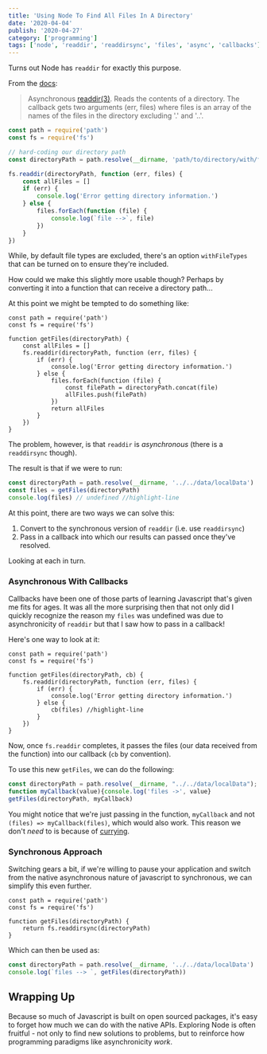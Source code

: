 ```yaml
---
title: 'Using Node To Find All Files In A Directory'
date: '2020-04-04'
publish: '2020-04-27'
category: ['programming']
tags: ['node', 'readdir', 'readdirsync', 'files', 'async', 'callbacks']
---
```


Turns out Node has `readdir` for exactly this purpose.

From the [docs](https://nodejs.org/dist/latest-v12.x/docs/api/fs.html#fs_fs_readdir_path_options_callback):

> Asynchronous [readdir(3)](http://man7.org/linux/man-pages/man3/readdir.3.html). Reads the contents of a directory. The callback gets two arguments (err, files) where files is an array of the names of the files in the directory excluding '.' and '..'.

```javascript
const path = require('path')
const fs = require('fs')

// hard-coding our directory path
const directoryPath = path.resolve(__dirname, 'path/to/directory/with/files')

fs.readdir(directoryPath, function (err, files) {
    const allFiles = []
    if (err) {
        console.log('Error getting directory information.')
    } else {
        files.forEach(function (file) {
            console.log(`file -->`, file)
        })
    }
})
```

While, by default file types are excluded, there's an option `withFileTypes` that can be turned on to ensure they're included.

How could we make this slightly more usable though? Perhaps by converting it into a function that can receive a directory path...

At this point we might be tempted to do something like:

```javascript:title=getFiles-broken
const path = require('path')
const fs = require('fs')

function getFiles(directoryPath) {
    const allFiles = []
    fs.readdir(directoryPath, function (err, files) {
        if (err) {
            console.log('Error getting directory information.')
        } else {
            files.forEach(function (file) {
                const filePath = directoryPath.concat(file)
                allFiles.push(filePath)
            })
            return allFiles
        }
    })
}
```

The problem, however, is that `readdir` is _asynchronous_ (there is a `readdirsync` though).

The result is that if we were to run:

```javascript
const directoryPath = path.resolve(__dirname, '../../data/localData')
const files = getFiles(directoryPath)
console.log(files) // undefined //highlight-line
```

At this point, there are two ways we can solve this:

1. Convert to the synchronous version of `readdir` (i.e. use `readdirsync`)
2. Pass in a callback into which our results can passed once they've resolved.

Looking at each in turn.

### Asynchronous With Callbacks

Callbacks have been one of those parts of learning Javascript that's given me fits for ages. It was all the more surprising then that not only did I quickly recognize the reason my `files` was undefined was due to asynchronicity of `readdir` but that I saw how to pass in a callback!

Here's one way to look at it:

```javascript:title=getFiles-async
const path = require('path')
const fs = require('fs')

function getFiles(directoryPath, cb) {
    fs.readdir(directoryPath, function (err, files) {
        if (err) {
            console.log('Error getting directory information.')
        } else {
            cb(files) //highlight-line
        }
    })
}
```

Now, once `fs.readdir` completes, it passes the files (our data received from the function) into our callback (`cb` by convention).

To use this new `getFiles`, we can do the following:

```javascript
const directoryPath = path.resolve(__dirname, "../../data/localData");
function myCallback(value){console.log('files ->', value}
getFiles(directoryPath, myCallback)
```

You might notice that we're just passing in the function, `myCallback` and not `(files) => myCallback(files)`, which would also work. This reason we don't _need_ to is because of [currying](https://stephencharlesweiss.com/blog/2019-04-13/currying-an-introduction-with-function-declarations-and-expressions/).

### Synchronous Approach

Switching gears a bit, if we're willing to pause your application and switch from the native asynchronous nature of javascript to synchronous, we can simplify this even further.

```javascript:title=getFiles-sync
const path = require('path')
const fs = require('fs')

function getFiles(directoryPath) {
    return fs.readdirsync(directoryPath)
}
```

Which can then be used as:

```javascript
const directoryPath = path.resolve(__dirname, '../../data/localData')
console.log(`files --> `, getFiles(directoryPath))
```

## Wrapping Up

Because so much of Javascript is built on open sourced packages, it's easy to forget how much we can do with the native APIs. Exploring Node is often fruitful - not only to find new solutions to problems, but to reinforce how programming paradigms like asynchronicity _work_.
